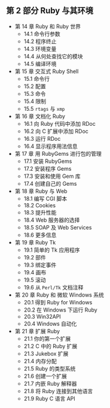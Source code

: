 ## 第 2 部分 Ruby 与其环境

* 第 14 章 Ruby 和 Ruby 世界
    * 14.1 命令行参数
    * 14.2 程序终止
    * 14.3 环境变量
    * 14.4 从何处查找它的模块
    * 14.5 编译环境
* 第 15 章 交互式 Ruby Shell
    * 15.1 命令行
    * 15.2 配置
    * 15.3 命令
    * 15.4 限制
    * 15.5 `rtags` 与 `xmp`
* 第 16 章 文档化 Ruby
    * 16.1 向 Ruby 代码中添加 RDoc
    * 16.2 向 C 扩展中添加 RDoc
    * 16.3 运行 RDoc
    * 16.4 显示程序用法信息
* 第 17 章 用 RubyGems 进行包的管理
    * 17.1 安装 RubyGems
    * 17.2 安装程序 Gems
    * 17.3 安装和使用 Gem 库
    * 17.4 创建自己的 Gems
* 第 18 章 Ruby 与 Web
    * 18.1 编写 CGI 脚本
    * 18.2 Cookies
    * 18.3 提升性能
    * 18.4 Web 服务器的选择
    * 18.5 SOAP 及 Web Services
    * 18.6 更多信息
* 第 19 章 Ruby Tk
    * 19.1 简单的 Tk 应用程序
    * 19.2 部件
    * 19.3 绑定事件
    * 19.4 画布
    * 19.5 滚动
    * 19.6 从 `Perl/Tk` 文档注释
* 第 20 章 Ruby 和 微软 Windows 系统
    * 20.1 得到 Ruby for Windows
    * 20.2 在 Windows 下运行 Ruby
    * 20.3 Win32API
    * 20.4 Windows 自动化
* 第 21 章 扩展 Ruby
    * 21.1 你的第一个扩展
    * 21.2 C 中的 Ruby 扩展
    * 21.3 Jukebox 扩展
    * 21.4 内存分配
    * 21.5 Ruby 的类型系统
    * 21.6 创建一个扩展
    * 21.7 内嵌 Ruby 解释器
    * 21.8 将 Ruby 连接到其他语言
    * 21.9 Ruby C 语言 API